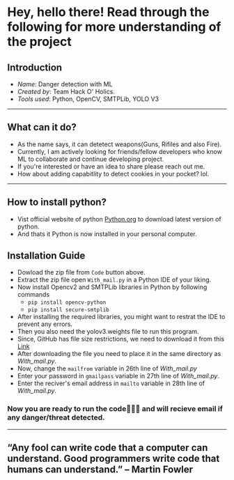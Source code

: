 # Hey, hello there! Read through the following for more understanding of the project

## Introduction

- *Name*: Danger detection with ML
- *Created by*: Team Hack O' Holics.
- *Tools used*: Python, OpenCV, SMTPLib, YOLO V3

________________________________________

## What can it do?

- As the name says, it can detetect weapons(Guns, Rifiles and also Fire).
- Currently, I am actively looking for friends/fellow developers who know ML to collaborate and continue developing project.
- If you're interested or have an idea to share please reach out me.
- How about adding capabitlity to detect cookies in your pocket? lol. 


________________________________________

## How to install python?
- Vist official website of python [Python.org](https://www.python.org/downloads/) to download latest version of python.
- And thats it Python is now installed in your personal computer.

## Installation Guide
- Dowload the zip file from `Code` button above.
- Extract the zip file open `With_mail.py` in a Python IDE of your liking.
- Now install Opencv2 and SMTPLib libraries in Python by following commands
    - `pip install opencv-python`
    - `pip install secure-smtplib`
- After installing the  required libraries, you might want to restrat the IDE to prevent any errors.
- Then you also need the yolov3.weights file to run this program.
- Since, GitHub has file size restrictions, we need to download it from this [Link]()
- After downloading the file you need to place it in the same directory as *With_mail.py*.
- Now, change the `mailfrom` variable in 26th line of *With_mail.py*
- Enter your password in `gmailpass` variable in 27th line of *With_mail.py*.
- Enter the reciver's email address in `mailto` variable in 28th line of *With_mail.py*.

### Now you are ready to run the code🤘🏻😎 and will recieve email if any danger/threat detected.
________________________________________

## “Any fool can write code that a computer can understand. Good programmers write code that humans can understand.” – Martin Fowler


